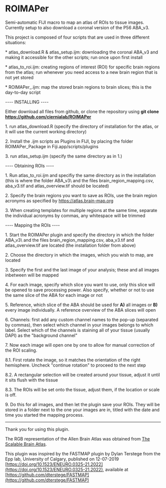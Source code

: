 # ROIMAPer


Semi-automatic FIJI macro to map an atlas of ROIs to tissue images. Currently setup to also download a coronal version of the P56 ABA\_v3.

This project is composed of four scripts that are used in three different situations:

\* atlas\_download.R \& atlas\_setup.ijm: downloading the coronal ABA\_v3 and making it accessible for the other scripts; run once upon first install

\* atlas\_to\_roi.ijm: creating regions of interest (ROI) for specific brain regions from the atlas; run whenever you need access to a new brain region that is not yet stored

\* ROIMAPer\_.ijm: map the stored brain regions to brain slices; this is the day-to-day script

---- INSTALLING ----



Either download all files from github, or clone the repository using **git clone https://github.com/ciernialab/ROIMAPer**







1\. run atlas\_download.R (specify the directory of installation for the atlas, or it will use the current working directory)







2\. Install the .ijm scripts as Plugins in FIJI, by placing the folder ROIMAPer\_Package in Fiji.app/scripts/plugins







3\. run atlas\_setup.ijm (specify the same directory as in 1.)







---- Obtaining ROIs ----



1\. Run atlas\_to\_roi.ijm and specifiy the same directory as in the installation (this is where the folder ABA\_v3\\ and the files brain\_region\_mapping.csv, aba\_v3.tif and atlas\_overview.tif should be located)

2\. Specify the brain regions you want to save as ROIs, use the brain region acronyms as specified by https://atlas.brain-map.org

3\. When creating templates for multiple regions at the same time, separate the individual acronyms by commas, any whitespace will be trimmed







---- Mapping the ROIs ----



1\. Start the ROIMAPer plugin and specify the directory in which the folder ABA\_v3\\ and the files brain\_region\_mapping.csv, aba\_v3.tif and atlas\_overview.tif are located (the installation folder from above)

2\. Choose the directory in which the images, which you wish to map, are located

3\. Specify the first and the last image of your analysis; these and all images inbetween will be mapped

4\. For each image, specify which slice you want to use, only this slice will be opened to save processing power. Also specify, whether or not to use the same slice of the ABA for each image or not

5\. Reference, which slice of the ABA should be used for **A)** all images or **B)** every image individually. A reference overview of the ABA slices will open

6\. Channels: first add any custom channel names to the pop-up (separated by commas), then select which channel in your images belongs to which label. Select which of the channels is staining all of your tissue (usually DAPI) as the "background channel"

7\. Now each image will open one by one to allow for manual correction of the ROI scaling. 



8.1\. First rotate the image, so it matches the orientation of the right hemisphere. Uncheck "continue rotation" to proceed to the next step



8.2\. A rectangular selection will be created around your tissue, adjust it until it sits flush with the tissue



8.3\. The ROIs will be set onto the tissue, adjust them, if the location or scale is off.



9\. Do this for all images, and then let the plugin save your ROIs. They will be stored in a folder next to the one your images are in, titled with the date and time you started the mapping process.







---



Thank you for using this plugin. 



The RGB representation of the Allen Brain Atlas was obtained from [The Scalable Brain Atlas](https://scalablebrainatlas.incf.org/).



This plugin was inspired by the FASTMAP plugin by Dylan Terstege from the Epp lab, University of Calgary, published on 12-07-2019 [https://doi.org/10.1523/ENEURO.0325-21.2022](https://doi.org/10.1523/ENEURO.0325-21.2022), available at [https://github.com/dterstege/FASTMAP](https://github.com/dterstege/FASTMAP)





